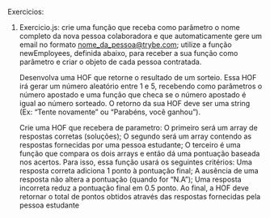 Exercicios:

01. Exercicio.js:
    crie uma função que receba como parâmetro o nome completo da nova pessoa colaboradora e que automaticamente gere um email no formato nome_da_pessoa@trybe.com;
    utilize a função newEmployees, definida abaixo, para receber a sua função como parâmetro e criar o objeto de cada pessoa contratada.

    Desenvolva uma HOF que retorne o resultado de um sorteio. Essa HOF irá gerar um número aleatório entre 1 e 5, recebendo como parâmetros o número apostado e uma função que checa se o número apostado é igual ao número sorteado. O retorno da sua HOF deve ser uma string (Ex: “Tente novamente” ou “Parabéns, você ganhou”).

    Crie uma HOF que recebera de parametro: O primeiro será um array de respostas corretas (soluções); O segundo será um array contendo as respostas fornecidas por uma pessoa estudante; O terceiro é uma função que compara os dois arrays e então dá uma pontuação baseada nos acertos. Para isso, essa função usará os seguintes critérios:
    Uma resposta correta adiciona 1 ponto à pontuação final;
    A ausência de uma resposta não altera a pontuação (quando for “N.A”);
    Uma resposta incorreta reduz a pontuação final em 0.5 ponto.
    Ao final, a HOF deve retornar o total de pontos obtidos através das respostas fornecidas pela pessoa estudante